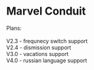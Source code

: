 # Marvel Conduit

Plans:\
\
V2.3 - frequnecy switch support\
V2.4 - dismission support\
V3.0 - vacations support\
V4.0 - russian language support

